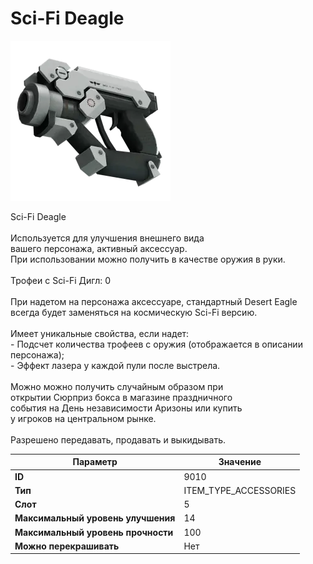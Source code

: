 # Sci-Fi Deagle

![Item Image](../img/9010.webp?raw=true)

Sci-Fi Deagle<br><br>Используется для улучшения внешнего вида<br>вашего персонажа, активный аксессуар.<br>При использовании можно получить в качестве оружия в руки.<br><br>Трофеи с Sci-Fi Дигл: 0<br><br>При надетом на персонажа аксессуаре, стандартный Desert Eagle<br>всегда будет заменяться на космическую Sci-Fi версию.<br><br>Имеет уникальные свойства, если надет:<br> - Подсчет количества трофеев с оружия (отображается в описании персонажа);<br> - Эффект лазера у каждой пули после выстрела.<br><br>Можно можно получить случайным образом при<br>открытии Сюрприз бокса в магазине праздничного<br>события на День независимости Аризоны или купить<br>у игроков на центральном рынке.<br><br>Разрешено передавать, продавать и выкидывать.


| Параметр | Значение |
|----------|----------|
| **ID** | 9010 |
| **Тип** | ITEM_TYPE_ACCESSORIES |
| **Слот** | 5 |
| **Максимальный уровень улучшения** | 14 |
| **Максимальный уровень прочности** | 100 |
| **Можно перекрашивать** | Нет |

